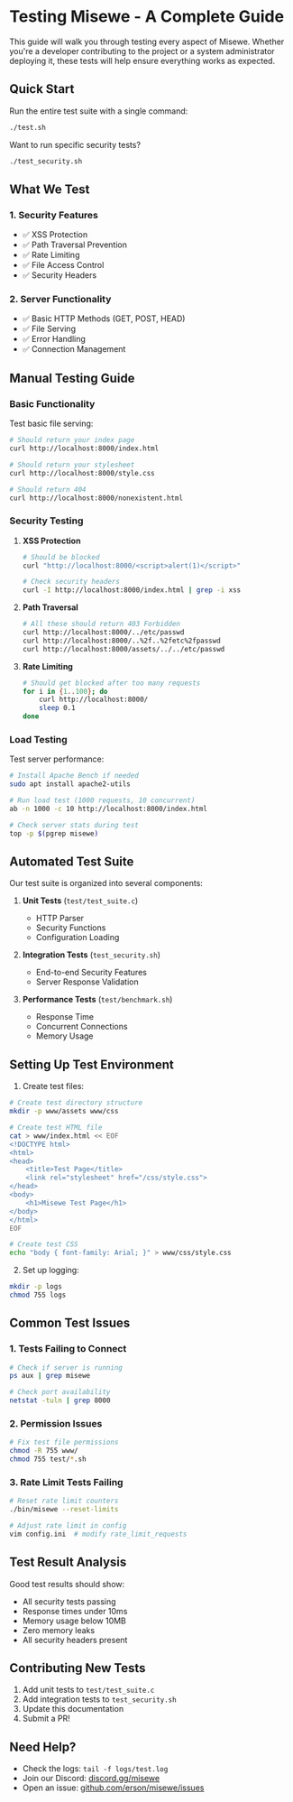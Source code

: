 # Testing Misewe - A Complete Guide

This guide will walk you through testing every aspect of Misewe. Whether you're a developer contributing to the project or a system administrator deploying it, these tests will help ensure everything works as expected.

## Quick Start

Run the entire test suite with a single command:
```bash
./test.sh
```

Want to run specific security tests?
```bash
./test_security.sh
```

## What We Test

### 1. Security Features
- ✅ XSS Protection
- ✅ Path Traversal Prevention
- ✅ Rate Limiting
- ✅ File Access Control
- ✅ Security Headers

### 2. Server Functionality
- ✅ Basic HTTP Methods (GET, POST, HEAD)
- ✅ File Serving
- ✅ Error Handling
- ✅ Connection Management

## Manual Testing Guide

### Basic Functionality

Test basic file serving:
```bash
# Should return your index page
curl http://localhost:8000/index.html

# Should return your stylesheet
curl http://localhost:8000/style.css

# Should return 404
curl http://localhost:8000/nonexistent.html
```

### Security Testing

1. **XSS Protection**
   ```bash
   # Should be blocked
   curl "http://localhost:8000/<script>alert(1)</script>"
   
   # Check security headers
   curl -I http://localhost:8000/index.html | grep -i xss
   ```

2. **Path Traversal**
   ```bash
   # All these should return 403 Forbidden
   curl http://localhost:8000/../etc/passwd
   curl http://localhost:8000/..%2f..%2fetc%2fpasswd
   curl http://localhost:8000/assets/../../etc/passwd
   ```

3. **Rate Limiting**
   ```bash
   # Should get blocked after too many requests
   for i in {1..100}; do
       curl http://localhost:8000/
       sleep 0.1
   done
   ```

### Load Testing

Test server performance:
```bash
# Install Apache Bench if needed
sudo apt install apache2-utils

# Run load test (1000 requests, 10 concurrent)
ab -n 1000 -c 10 http://localhost:8000/index.html

# Check server stats during test
top -p $(pgrep misewe)
```

## Automated Test Suite

Our test suite is organized into several components:

1. **Unit Tests** (`test/test_suite.c`)
   - HTTP Parser
   - Security Functions
   - Configuration Loading

2. **Integration Tests** (`test_security.sh`)
   - End-to-end Security Features
   - Server Response Validation

3. **Performance Tests** (`test/benchmark.sh`)
   - Response Time
   - Concurrent Connections
   - Memory Usage

## Setting Up Test Environment

1. Create test files:
```bash
# Create test directory structure
mkdir -p www/assets www/css

# Create test HTML file
cat > www/index.html << EOF
<!DOCTYPE html>
<html>
<head>
    <title>Test Page</title>
    <link rel="stylesheet" href="/css/style.css">
</head>
<body>
    <h1>Misewe Test Page</h1>
</body>
</html>
EOF

# Create test CSS
echo "body { font-family: Arial; }" > www/css/style.css
```

2. Set up logging:
```bash
mkdir -p logs
chmod 755 logs
```

## Common Test Issues

### 1. Tests Failing to Connect
```bash
# Check if server is running
ps aux | grep misewe

# Check port availability
netstat -tuln | grep 8000
```

### 2. Permission Issues
```bash
# Fix test file permissions
chmod -R 755 www/
chmod 755 test/*.sh
```

### 3. Rate Limit Tests Failing
```bash
# Reset rate limit counters
./bin/misewe --reset-limits

# Adjust rate limit in config
vim config.ini  # modify rate_limit_requests
```

## Test Result Analysis

Good test results should show:
- All security tests passing
- Response times under 10ms
- Memory usage below 10MB
- Zero memory leaks
- All security headers present

## Contributing New Tests

1. Add unit tests to `test/test_suite.c`
2. Add integration tests to `test_security.sh`
3. Update this documentation
4. Submit a PR!

## Need Help?

- Check the logs: `tail -f logs/test.log`
- Join our Discord: [discord.gg/misewe](https://discord.gg/misewe)
- Open an issue: [github.com/erson/misewe/issues](https://github.com/erson/misewe/issues)